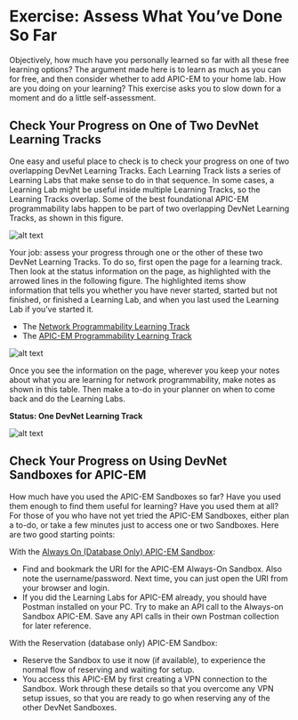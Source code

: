 
# Exercise: Assess What You’ve Done So Far
Objectively, how much have you personally learned so far with all these free learning options? The argument made here is to learn as much as you can for free, and then consider whether to add APIC-EM to your home lab. How are you doing on your learning? This exercise asks you to slow down for a moment and do a little self-assessment.

## Check Your Progress on One of Two DevNet Learning Tracks
One easy and useful place to check is to check your progress on one of two overlapping DevNet Learning Tracks. Each Learning Track lists a series of Learning Labs that make sense to do in that sequence. In some cases, a Learning Lab might be useful inside multiple Learning Tracks, so the Learning Tracks overlap. Some of the best foundational APIC-EM programmability labs happen to be part of two overlapping DevNet Learning Tracks, as shown in this figure.

![alt text](/posts/files/home-lab-network/assets/images/apic-9.png)

Your job: assess your progress through one or the other of these two DevNet Learning Tracks. To do so, first open the page for a learning track. Then look at the status information on the page, as highlighted with the arrowed lines in the following figure. The highlighted items show information that tells you whether you have never started, started but not finished, or finished a Learning Lab, and when you last used the Learning Lab if you’ve started it.

- The [Network Programmability Learning Track](https://learninglabs.cisco.com/tracks/netprog-eng)    
- The [APIC-EM Programmability Learning Track](https://learninglabs.cisco.com/tracks/devnet-beginner)    

![alt text](/posts/files/home-lab-network/assets/images/apic-10.png)

Once you see the information on the page, wherever you keep your notes about what you are learning for network programmability, make notes as shown in this table. Then make a to-do in your planner on when to come back and do the Learning Labs.

**Status: One DevNet Learning Track**

![alt text](/posts/files/home-lab-network/assets/images/apic-table-2.png)


## Check Your Progress on Using DevNet Sandboxes for APIC-EM
How much have you used the APIC-EM Sandboxes so far? Have you used them enough to find them useful for learning? Have you used them at all?
For those of you who have not yet tried the APIC-EM Sandboxes, either plan a to-do, or take a few minutes just to access one or two Sandboxes. Here are two good starting points:

With the [Always On (Database Only) APIC-EM Sandbox](https://devnetsandbox.cisco.com/RM/Topology?c=14ec7ccf-2988-474e-a135-1e90b9bc6caf):   

- Find and bookmark the URI for the APIC-EM Always-On Sandbox. Also note the username/password. Next time, you can just open the URI from your browser and login.
- If you did the Learning Labs for APIC-EM already, you should have Postman installed on your PC. Try to make an API call to the Always-on Sandbox APIC-EM. Save any API calls in their own Postman collection for later reference.


With the Reservation (database only) APIC-EM Sandbox:

- Reserve the Sandbox to use it now (if available), to experience the normal flow of reserving and waiting for setup.
- You access this APIC-EM by first creating a VPN connection to the Sandbox. Work through these details so that you overcome any VPN setup issues, so that you are ready to go when reserving any of the other DevNet Sandboxes.
